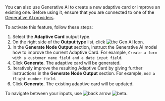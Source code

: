 You can also use Generative AI to create a new adaptive card or improve an existing one. Before using it, ensure that you are connected to one of the [Generative AI providers](../../../empower/generative-ai.md#prerequisites).

To activate this feature, follow these steps: 

1. Select the **Adaptive Card** output type.
2. On the right side of the **Output type** list, click ![the Gen AI Icon](../../../../_assets/icons/beta.svg).
3. In the **Generate Node Output** section, instruct the Generative AI model how to improve the current Adaptive Card. For example, `Create a form with a customer name field and a date input field`.
4. Click **Generate**. The adaptive card will be generated.
5. Iteratively improve the resulting Adaptive Card by giving further instructions in the **Generate Node Output** section. For example, `Add a flight number field`.
6. Click **Generate**. The existing adaptive card will be updated.

To navigate between your inputs, use ![back arrow](../../../../_assets/icons/back-arrow.svg) ![beta](../../../../_assets/icons/next-arrow.svg).